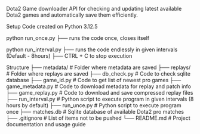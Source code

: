 Dota2 Game downloader
API for checking and updating latest available Dota2 games and automatically save them efficiently.

Setup
Code created on Python 3.12.5

python run_once.py
├── runs the code once, closes itself

python run_interval.py
├── runs the code endlessly in given intervals (Default - 8hours)
├── CTRL + C to stop execution


Structure
├── metadata/               # Folder where metadata are saved
├── replays/                # Folder where replays are saved
├── db_check.py             # Code to check sqlite database
├── game_id.py              # Code to get list of newest pro games
├── game_metadata.py        # Code to download metadata for replay and patch info
├── game_replay.py          # Code to download and save compressed replay files
├── run_interval.py         # Python script to execute program in given intervals (8 hours by default)
├── run_unce.py             # Python script to execute program once
├── matches.db              # Sqlite database of available Dota2 pro matches
├── .gitignore              # List of items not to be pushed
└── README.md               # Project documentation and usage guide